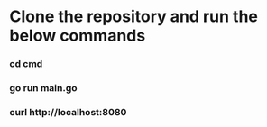 # Clone the repository and run the below commands
### cd cmd
### go run main.go
### curl http://localhost:8080
